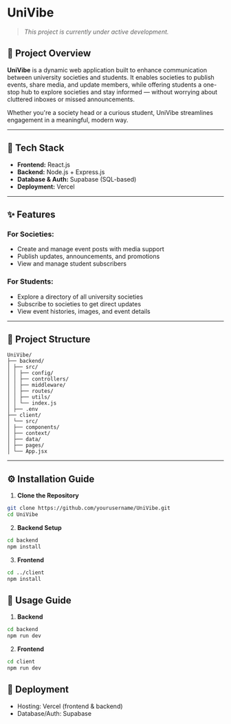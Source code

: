 # UniVibe

> *This project is currently under active development.*

## 🚀 Project Overview

**UniVibe** is a dynamic web application built to enhance communication between university societies and students. It enables societies to publish events, share media, and update members, while offering students a one-stop hub to explore societies and stay informed — without worrying about cluttered inboxes or missed announcements.

Whether you're a society head or a curious student, UniVibe streamlines engagement in a meaningful, modern way.

---

## 🧰 Tech Stack

- **Frontend:** React.js  
- **Backend:** Node.js + Express.js  
- **Database & Auth:** Supabase (SQL-based)  
- **Deployment:** Vercel

---

## ✨ Features

### For Societies:
- Create and manage event posts with media support
- Publish updates, announcements, and promotions
- View and manage student subscribers

### For Students:
- Explore a directory of all university societies
- Subscribe to societies to get direct updates
- View event histories, images, and event details

---

## 📁 Project Structure

```
UniVibe/
├── backend/
│ ├── src/
│ │ ├── config/
│ │ ├── controllers/
│ │ ├── middleware/
│ │ ├── routes/
│ │ ├── utils/
│ │ └── index.js
│ ├── .env
├── client/
│ └── src/
│ ├── components/
│ ├── context/
│ ├── data/
│ ├── pages/
│ └── App.jsx
```

---

## ⚙️ Installation Guide

1. **Clone the Repository**

```bash
git clone https://github.com/yourusername/UniVibe.git
cd UniVibe
```
2. **Backend Setup**

```bash
cd backend
npm install
```

3. **Frontend**
```bash
cd ../client
npm install
```

## 🧪 Usage Guide

1. **Backend**

```bash
cd backend
npm run dev
```

2. **Frontend**
```bash
cd client
npm run dev
```

## 🚀 Deployment

- Hosting: Vercel (frontend & backend)
- Database/Auth: Supabase


